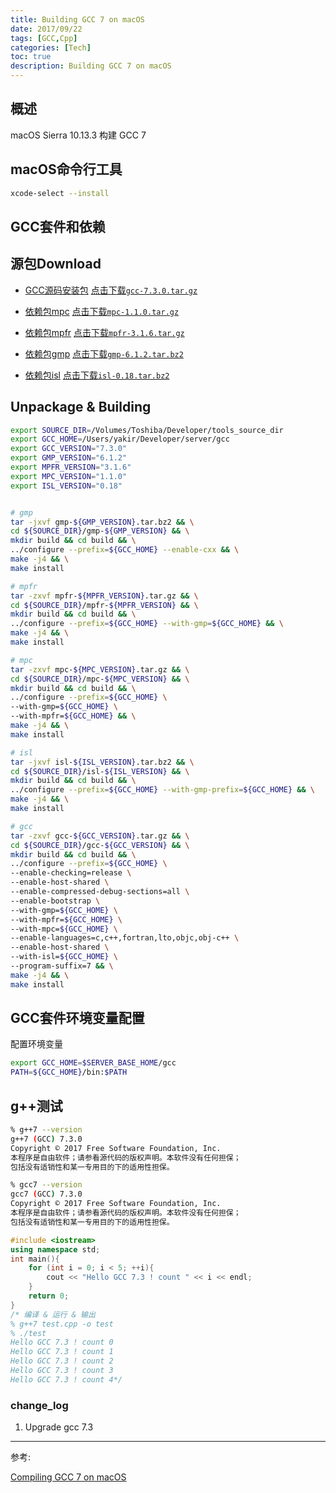 ```yaml
---
title: Building GCC 7 on macOS
date: 2017/09/22
tags: [GCC,Cpp]
categories: [Tech]
toc: true
description: Building GCC 7 on macOS
---
```


## 概述

macOS Sierra 10.13.3 构建 GCC 7

## macOS命令行工具

```bash
xcode-select --install
```

## GCC套件和依赖

## 源包Download

+ [GCC源码安装包](http://mirrors.ustc.edu.cn/gnu/gcc/)
  [点击下载`gcc-7.3.0.tar.gz`](http://mirrors.ustc.edu.cn/gnu/gcc/gcc-7.3.0/gcc-7.3.0.tar.gz)

+ [依赖包mpc](http://www.multiprecision.org/index.php?prog=mpc&page=download)
  [点击下载`mpc-1.1.0.tar.gz`](ftp://ftp.gnu.org/gnu/mpc/mpc-1.1.0.tar.gz)

+ [依赖包mpfr](http://www.mpfr.org/mpfr-current/#download)
  [点击下载`mpfr-3.1.6.tar.gz`](http://www.mpfr.org/mpfr-current/mpfr-3.1.6.tar.gz)

+ [依赖包gmp](https://gmplib.org)
  [点击下载`gmp-6.1.2.tar.bz2`](https://gmplib.org/download/gmp/gmp-6.1.2.tar.bz2)

+ [依赖包isl](ftp://gcc.gnu.org/pub/gcc/infrastructure/)
  [点击下载`isl-0.18.tar.bz2`](ftp://gcc.gnu.org/pub/gcc/infrastructure/isl-0.18.tar.bz2)

## Unpackage & Building

```bash
export SOURCE_DIR=/Volumes/Toshiba/Developer/tools_source_dir
export GCC_HOME=/Users/yakir/Developer/server/gcc
export GCC_VERSION="7.3.0"
export GMP_VERSION="6.1.2"
export MPFR_VERSION="3.1.6"
export MPC_VERSION="1.1.0"
export ISL_VERSION="0.18"


# gmp
tar -jxvf gmp-${GMP_VERSION}.tar.bz2 && \
cd ${SOURCE_DIR}/gmp-${GMP_VERSION} && \
mkdir build && cd build && \
../configure --prefix=${GCC_HOME} --enable-cxx && \
make -j4 && \
make install

# mpfr
tar -zxvf mpfr-${MPFR_VERSION}.tar.gz && \
cd ${SOURCE_DIR}/mpfr-${MPFR_VERSION} && \
mkdir build && cd build && \
../configure --prefix=${GCC_HOME} --with-gmp=${GCC_HOME} && \
make -j4 && \
make install

# mpc
tar -zxvf mpc-${MPC_VERSION}.tar.gz && \
cd ${SOURCE_DIR}/mpc-${MPC_VERSION} && \
mkdir build && cd build && \
../configure --prefix=${GCC_HOME} \
--with-gmp=${GCC_HOME} \
--with-mpfr=${GCC_HOME} && \
make -j4 && \
make install

# isl
tar -jxvf isl-${ISL_VERSION}.tar.bz2 && \
cd ${SOURCE_DIR}/isl-${ISL_VERSION} && \
mkdir build && cd build && \
../configure --prefix=${GCC_HOME} --with-gmp-prefix=${GCC_HOME} && \
make -j4 && \
make install

# gcc
tar -zxvf gcc-${GCC_VERSION}.tar.gz && \
cd ${SOURCE_DIR}/gcc-${GCC_VERSION} && \
mkdir build && cd build && \
../configure --prefix=${GCC_HOME} \
--enable-checking=release \
--enable-host-shared \
--enable-compressed-debug-sections=all \
--enable-bootstrap \
--with-gmp=${GCC_HOME} \
--with-mpfr=${GCC_HOME} \
--with-mpc=${GCC_HOME} \
--enable-languages=c,c++,fortran,lto,objc,obj-c++ \
--enable-host-shared \
--with-isl=${GCC_HOME} \
--program-suffix=7 && \
make -j4 && \
make install
```

## GCC套件环境变量配置

配置环境变量

```bash
export GCC_HOME=$SERVER_BASE_HOME/gcc
PATH=${GCC_HOME}/bin:$PATH
```

## g++测试

```bash
% g++7 --version
g++7 (GCC) 7.3.0
Copyright © 2017 Free Software Foundation, Inc.
本程序是自由软件；请参看源代码的版权声明。本软件没有任何担保；
包括没有适销性和某一专用目的下的适用性担保。

% gcc7 --version
gcc7 (GCC) 7.3.0
Copyright © 2017 Free Software Foundation, Inc.
本程序是自由软件；请参看源代码的版权声明。本软件没有任何担保；
包括没有适销性和某一专用目的下的适用性担保。
```

```cpp
#include <iostream>
using namespace std;
int main(){
    for (int i = 0; i < 5; ++i){
        cout << "Hello GCC 7.3 ! count " << i << endl;
    }
    return 0;
}
/* 编译 & 运行 & 输出
% g++7 test.cpp -o test
% ./test 
Hello GCC 7.3 ! count 0
Hello GCC 7.3 ! count 1
Hello GCC 7.3 ! count 2
Hello GCC 7.3 ! count 3
Hello GCC 7.3 ! count 4*/
```

### change_log

1. Upgrade gcc 7.3

___

参考:

[Compiling GCC 7 on macOS](https://solarianprogrammer.com/2017/05/21/compiling-gcc-macos/)
